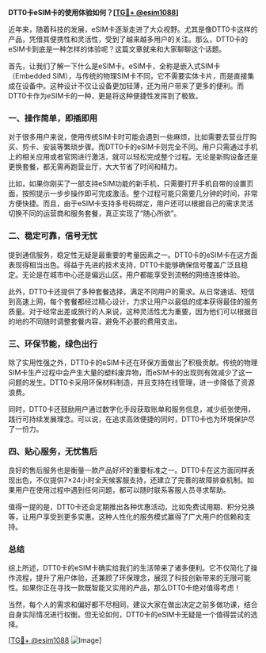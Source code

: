 **DTT0卡eSIM卡的使用体验如何？[[TG💪+ @esim1088](https://t.me/s/esim1088)]**

近年来，随着科技的发展，eSIM卡逐渐走进了大众视野。尤其是像DTT0卡这样的产品，凭借其便携性和灵活性，受到了越来越多用户的关注。那么，DTT0卡的eSIM卡到底是一种怎样的体验呢？这篇文章就来和大家聊聊这个话题。

首先，让我们了解一下什么是eSIM卡。eSIM卡，全称是嵌入式SIM卡（Embedded SIM），与传统的物理SIM卡不同，它不需要实体卡片，而是直接集成在设备中。这种设计不仅让设备更加轻薄，还为用户带来了更多的便利。而DTT0卡作为eSIM卡的一种，更是将这种便捷性发挥到了极致。

### 一、操作简单，即插即用

对于很多用户来说，使用传统SIM卡时可能会遇到一些麻烦，比如需要去营业厅购买、剪卡、安装等繁琐步骤。而DTT0卡的eSIM卡则完全不同。用户只需通过手机上的相关应用或者官网进行激活，就可以轻松完成整个过程。无论是新购设备还是更换套餐，都无需再跑营业厅，大大节省了时间和精力。

比如，如果你刚买了一部支持eSIM功能的新手机，只需要打开手机自带的设置页面，按照提示一步步操作即可完成激活。整个过程可能只需要几分钟的时间，非常方便快捷。而且，由于eSIM卡支持多号码绑定，用户还可以根据自己的需求灵活切换不同的运营商和服务套餐，真正实现了“随心所欲”。

### 二、稳定可靠，信号无忧

提到通信服务，稳定性无疑是最重要的考量因素之一。DTT0卡的eSIM卡在这方面表现得相当出色。得益于先进的技术支持，DTT0卡能够确保信号覆盖广泛且稳定。无论是在城市中心还是偏远山区，用户都能享受到流畅的网络连接体验。

此外，DTT0卡还提供了多种套餐选择，满足不同用户的需求。从日常通话、短信到高速上网，每个套餐都经过精心设计，力求让用户以最低的成本获得最佳的服务质量。对于经常出差或旅行的人来说，这种灵活性尤为重要，因为他们可以根据目的地的不同随时调整套餐内容，避免不必要的费用支出。

### 三、环保节能，绿色出行

除了实用性强之外，DTT0卡的eSIM卡还在环保方面做出了积极贡献。传统的物理SIM卡生产过程中会产生大量的塑料废弃物，而eSIM卡的出现则有效减少了这一问题的发生。DTT0卡采用环保材料制造，并且支持在线管理，进一步降低了资源浪费。

同时，DTT0卡还鼓励用户通过数字化手段获取账单和服务信息，减少纸张使用，践行可持续发展理念。可以说，在追求高效便捷的同时，DTT0卡也为环境保护尽了一份力。

### 四、贴心服务，无忧售后

良好的售后服务也是衡量一款产品好坏的重要标准之一。DTT0卡在这方面同样表现出色，不仅提供7×24小时全天候客服支持，还建立了完善的故障排查机制。如果用户在使用过程中遇到任何问题，都可以随时联系客服人员寻求帮助。

值得一提的是，DTT0卡还会定期推出各种优惠活动，比如免费试用期、积分兑换等，让用户享受到更多实惠。这种人性化的服务模式赢得了广大用户的信赖和支持。

### 总结

综上所述，DTT0卡的eSIM卡确实给我们的生活带来了诸多便利。它不仅简化了操作流程，提升了用户体验，还兼顾了环保理念，展现了科技创新带来的无限可能性。如果你正在寻找一款既智能又实用的产品，那么DTT0卡绝对值得考虑！

当然，每个人的需求和偏好都不尽相同，建议大家在做出决定之前多做功课，结合自身实际情况进行权衡。但无论如何，DTT0卡的eSIM卡无疑是一个值得尝试的选择。

[[TG💪+ @esim1088](https://t.me/s/esim1088) ![Image](https://i.postimg.cc/4NQfJmqS/Snipaste-2025-05-13-00-14-12.png)]